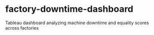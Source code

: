 # factory-downtime-dashboard
Tableau dashboard analyzing machine downtime and equality scores across factories
